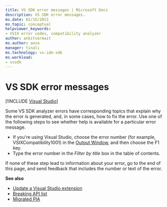 ```yaml
---
title: VS SDK error messages | Microsoft Docs
description: VS SDK error messages.
ms.date: 02/15/2021
ms.topic: conceptual
helpviewer_keywords:
- VSIX error codes, compatibility analyzer
author: ankitvarmait
ms.author: anva
manager: tinali
ms.technology: vs-ide-sdk
ms.workload:
- vssdk
---
```

# VS SDK error messages

 [!INCLUDE [Visual Studio](~/includes/applies-to-version/vs-not-mac.md)]

Some VS SDK analyzer errors have corresponding topics that explain why the error is generated, and, in some cases, how to fix the error. Use one of the following steps to see whether help is available for a particular error message.

- If you're using Visual Studio, choose the error number (for example, VSIXCompatibility1001) in the [Output Window](/visualstudio/ide/reference/output-window), and then choose the F1 key.
- Type the error number in the *Filter by title* box in the table of contents.
  
If none of these step lead to information about your error, go to the end of this page, and send feedback that includes the number or text of the error.

**See also**

- [Update a Visual Studio extension](../migration/update-visual-studio-extension.md)
- [Breaking API list](../migration/breaking-api-list.md)
- [Migrated PIA](../migration/migrated-assemblies.md)
